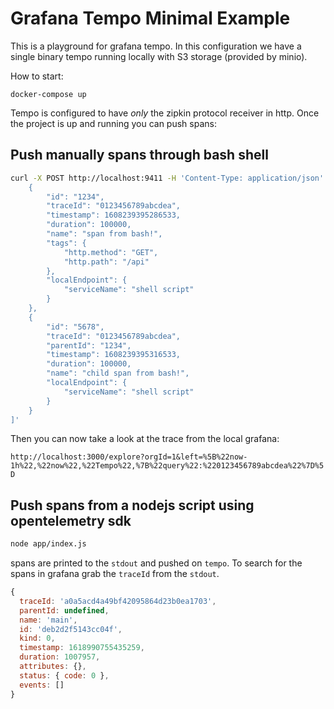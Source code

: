# Grafana Tempo Minimal Example

This is a playground for grafana tempo. In this configuration we have a single binary tempo running locally with S3 storage (provided by minio).

How to start:

```
docker-compose up
```

Tempo is configured to have *only* the zipkin protocol receiver in http. Once the project is up and running you can push spans:

## Push manually spans through bash shell

```bash
curl -X POST http://localhost:9411 -H 'Content-Type: application/json' -d '[
    {
        "id": "1234",
        "traceId": "0123456789abcdea",
        "timestamp": 1608239395286533,
        "duration": 100000,
        "name": "span from bash!",
        "tags": {
            "http.method": "GET",
            "http.path": "/api"
        },
        "localEndpoint": {
            "serviceName": "shell script"
        }
    },
    {
        "id": "5678",
        "traceId": "0123456789abcdea",
        "parentId": "1234",
        "timestamp": 1608239395316533,
        "duration": 100000,
        "name": "child span from bash!",
        "localEndpoint": {
            "serviceName": "shell script"
        }
    }
]'
```

Then you can now take a look at the trace from the local grafana:

`http://localhost:3000/explore?orgId=1&left=%5B%22now-1h%22,%22now%22,%22Tempo%22,%7B%22query%22:%220123456789abcdea%22%7D%5D`

## Push spans from a nodejs script using opentelemetry sdk

```bash
node app/index.js
```

spans are printed to the `stdout` and pushed on `tempo`. To search for the spans in grafana grab the `traceId` from the `stdout`.

```js
{
  traceId: 'a0a5acd4a49bf42095864d23b0ea1703',
  parentId: undefined,
  name: 'main',
  id: 'deb2d2f5143cc04f',
  kind: 0,
  timestamp: 1618990755435259,
  duration: 1007957,
  attributes: {},
  status: { code: 0 },
  events: []
}
```